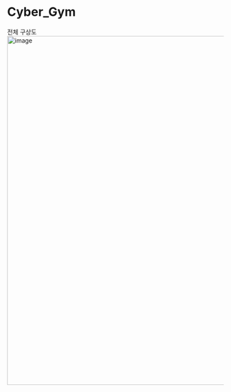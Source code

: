 # Cyber_Gym

전체 구상도
<img width="812" alt="image" src="https://github.com/user-attachments/assets/640174e4-4d65-49b9-8d0b-efe440914911">
